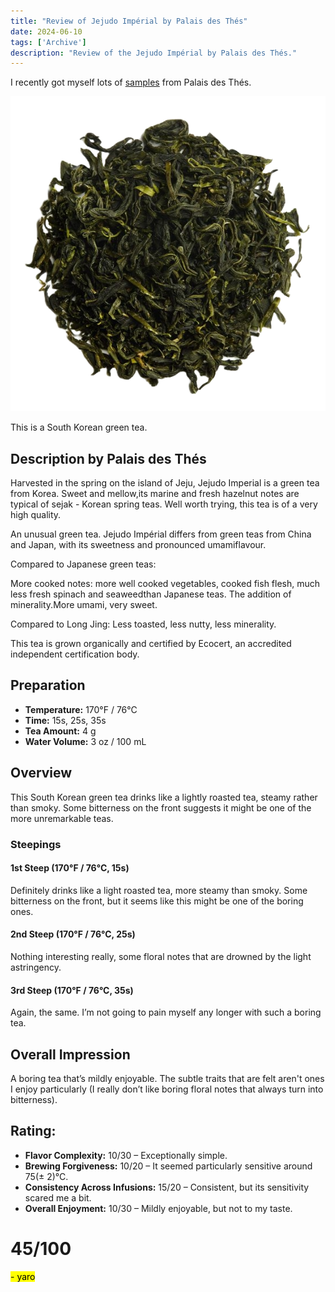 ```yaml
---
title: "Review of Jejudo Impérial by Palais des Thés"
date: 2024-06-10
tags: ['Archive']
description: "Review of the Jejudo Impérial by Palais des Thés."
---
```


I recently got myself lots of [samples](https://skoomaden.me/posts/new-palais-des-thes-samples-/) from Palais des Thés.

![](<file (12).png>)

This is a South Korean green tea.

## Description by Palais des Thés
Harvested in the spring on the island of Jeju, Jejudo Imperial is a green tea from Korea. Sweet and mellow,its marine and fresh hazelnut notes are typical of sejak - Korean spring teas. Well worth trying, this tea is of a very high quality.

An unusual green tea. Jejudo Impérial differs from green teas from China and Japan, with its sweetness and pronounced umamiflavour.

Compared to Japanese green teas:

More cooked notes: more well cooked vegetables, cooked fish flesh, much less fresh spinach and seaweedthan Japanese teas. The addition of minerality.More umami, very sweet.

Compared to Long Jing: Less toasted, less nutty, less minerality.

This tea is grown organically and certified by Ecocert, an accredited independent certification body.

## Preparation

- **Temperature:** 170°F / 76°C
- **Time:** 15s, 25s, 35s
- **Tea Amount:** 4 g
- **Water Volume:** 3 oz / 100 mL

## Overview

This South Korean green tea drinks like a lightly roasted tea, steamy rather than smoky. Some bitterness on the front suggests it might be one of the more unremarkable teas.

### Steepings

#### 1st Steep (170°F / 76°C, 15s)

Definitely drinks like a light roasted tea, more steamy than smoky. Some bitterness on the front, but it seems like this might be one of the boring ones.

#### 2nd Steep (170°F / 76°C, 25s)

Nothing interesting really, some floral notes that are drowned by the light astringency.

#### 3rd Steep (170°F / 76°C, 35s)

Again, the same. I’m not going to pain myself any longer with such a boring tea.

## Overall Impression

A boring tea that’s mildly enjoyable. The subtle traits that are felt aren't ones I enjoy particularly (I really don’t like boring floral notes that always turn into bitterness).

## Rating:

- **Flavor Complexity:** 10/30 – Exceptionally simple.
- **Brewing Forgiveness:** 10/20 – It seemed particularly sensitive around 75(± 2)°C.
- **Consistency Across Infusions:** 15/20 – Consistent, but its sensitivity scared me a bit.
- **Overall Enjoyment:** 10/30 – Mildly enjoyable, but not to my taste.

# 45/100

<mark>- yaro</mark>
